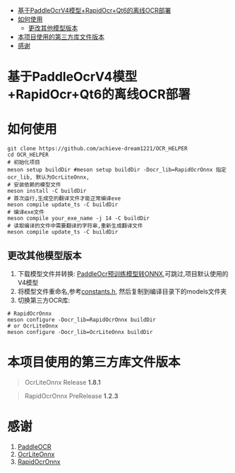 <!-- TOC -->

* [基于PaddleOcrV4模型+RapidOcr+Qt6的离线OCR部署](#基于paddleocrv4模型rapidocrqt6的离线ocr部署)
* [如何使用](#如何使用)
    * [更改其他模型版本](#更改其他模型版本)
* [本项目使用的第三方库文件版本](#本项目使用的第三方库文件版本)
* [感谢](#感谢)

<!-- TOC -->

# 基于PaddleOcrV4模型+RapidOcr+Qt6的离线OCR部署

# 如何使用

```shell
git clone https://github.com/achieve-dream1221/OCR_HELPER 
cd OCR_HELPER
# 初始化项目
meson setup buildDir #meson setup buildDir -Docr_lib=RapidOcrOnnx 指定ocr_lib, 默认为OcrLiteOnnx, 
# 安装依赖的模型文件
meson install -C buildDir
# 首次运行,生成空的翻译文件才能正常编译exe
meson compile update_ts -C buildDir 
# 编译exe文件
meson compile your_exe_name -j 14 -C buildDir
# 读取编译的文件中需要翻译的字符串,重新生成翻译文件
meson compile update_ts -C buildDir 
```

## 更改其他模型版本

1. 下载模型文件并转换: [PaddleOcr预训练模型转ONNX](https://github.com/achieve-dream1221/paddleocr2onnx),可跳过,项目默认使用的V4模型
2. 将模型文件重命名,参考[constants.h](include/constants.h), 然后复制到编译目录下的models文件夹
3. 切换第三方OCR库:

```shell
# RapidOcrOnnx 
meson configure -Docr_lib=RapidOcrOnnx buildDir 
# or OcrLiteOnnx
meson configure -Docr_lib=OcrLiteOnnx buildDir
```

# 本项目使用的第三方库文件版本

> OcrLiteOnnx Release **1.8.1**

> RapidOcrOnnx PreRelease **1.2.3**

# 感谢

1. [PaddleOCR](https://github.com/PaddlePaddle/PaddleOCR)
2. [OcrLiteOnnx](https://github.com/benjaminwan/OcrLiteOnnx)
3. [RapidOcrOnnx](https://github.com/RapidAI/RapidOcrOnnx)